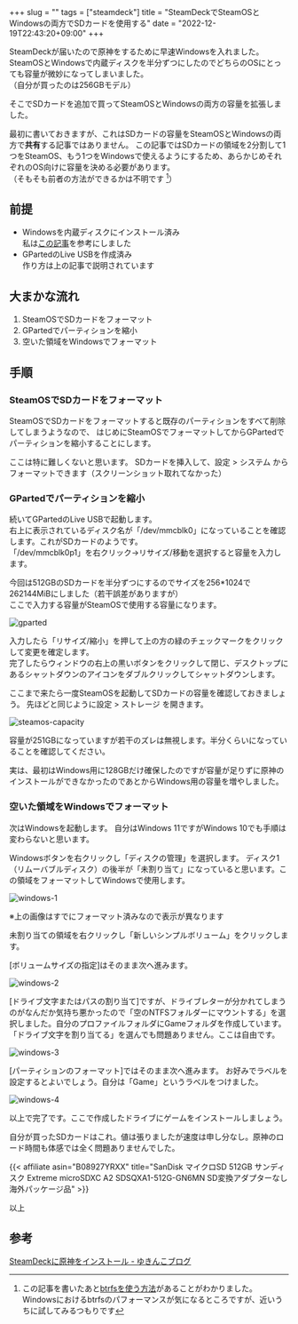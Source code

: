 +++
slug = ""
tags = ["steamdeck"]
title = "SteamDeckでSteamOSとWindowsの両方でSDカードを使用する"
date = "2022-12-19T22:43:20+09:00"
+++

SteamDeckが届いたので原神をするために早速Windowsを入れました。
SteamOSとWindowsで内蔵ディスクを半分ずつにしたのでどちらのOSにとっても容量が微妙になってしまいました。  
（自分が買ったのは256GBモデル）

そこでSDカードを追加で買ってSteamOSとWindowsの両方の容量を拡張しました。

<!--more-->

最初に書いておきますが、これはSDカードの容量をSteamOSとWindowsの両方で**共有**する記事ではありません。
この記事ではSDカードの領域を2分割して1つをSteamOS、もう1つをWindowsで使えるようにするため、あらかじめそれぞれのOS向けに容量を決める必要があります。  
（そもそも前者の方法ができるかは不明です [^1]）

## 前提

* Windowsを内蔵ディスクにインストール済み  
    私は[この記事](https://yukinko.tech/howtoinstallwindowstosteamdeck/)を参考にしました
* GPartedのLive USBを作成済み  
    作り方は上の記事で説明されています

## 大まかな流れ

1. SteamOSでSDカードをフォーマット
1. GPartedでパーティションを縮小
1. 空いた領域をWindowsでフォーマット

## 手順

### SteamOSでSDカードをフォーマット

SteamOSでSDカードをフォーマットすると既存のパーティションをすべて削除してしまうようなので、
はじめにSteamOSでフォーマットしてからGPartedでパーティションを縮小することにします。

ここは特に難しくないと思います。
SDカードを挿入して、設定 > システム からフォーマットできます（スクリーンショット取れてなかった）

### GPartedでパーティションを縮小

続いてGPartedのLive USBで起動します。  
右上に表示されているディスク名が「/dev/mmcblk0」になっていることを確認します。これがSDカードのようです。  
「/dev/mmcblk0p1」を右クリック→リサイズ/移動を選択すると容量を入力します。

今回は512GBのSDカードを半分ずつにするのでサイズを256*1024で262144MiBにしました（若干誤差がありますが）  
ここで入力する容量がSteamOSで使用する容量になります。

![gparted](/steam-deck-windows-sd-card/01.jpg)

入力したら「リサイズ/縮小」を押して上の方の緑のチェックマークをクリックして変更を確定します。  
完了したらウィンドウの右上の黒いボタンをクリックして閉じ、デスクトップにあるシャットダウンのアイコンをダブルクリックしてシャットダウンします。

ここまで来たら一度SteamOSを起動してSDカードの容量を確認しておきましょう。
先ほどと同じように設定 > ストレージ を開きます。

![steamos-capacity](/steam-deck-windows-sd-card/02.jpg)

容量が251GBになっていますが若干のズレは無視します。半分くらいになっていることを確認してください。

実は、最初はWindows用に128GBだけ確保したのですが容量が足りずに原神のインストールができなかったのであとからWindows用の容量を増やしました。

### 空いた領域をWindowsでフォーマット

次はWindowsを起動します。
自分はWindows 11ですがWindows 10でも手順は変わらないと思います。

Windowsボタンを右クリックし「ディスクの管理」を選択します。
ディスク1（リムーバブルディスク）の後半が「未割り当て」になっていると思います。この領域をフォーマットしてWindowsで使用します。

![windows-1](/steam-deck-windows-sd-card/03.jpg)

※上の画像はすでにフォーマット済みなので表示が異なります

未割り当ての領域を右クリックし「新しいシンプルボリューム」をクリックします。

[ボリュームサイズの指定]はそのまま次へ進みます。

![windows-2](/steam-deck-windows-sd-card/04.jpg)

[ドライブ文字またはパスの割り当て]ですが、ドライブレターが分かれてしまうのがなんだか気持ち悪かったので「空のNTFSフォルダーにマウントする」を選択しました。自分のプロファイルフォルダにGameフォルダを作成しています。
「ドライブ文字を割り当てる」を選んでも問題ありません。ここは自由です。

![windows-3](/steam-deck-windows-sd-card/05.jpg)

[パーティションのフォーマット]ではそのまま次へ進みます。
お好みでラベルを設定するとよいでしょう。自分は「Game」というラベルをつけました。

![windows-4](/steam-deck-windows-sd-card/06.jpg)

以上で完了です。ここで作成したドライブにゲームをインストールしましょう。

自分が買ったSDカードはこれ。値は張りましたが速度は申し分なし。原神のロード時間も体感では全く問題ありませんでした。

{{< affiliate asin="B08927YRXX" title="SanDisk マイクロSD 512GB サンディスク Extreme microSDXC A2 SDSQXA1-512G-GN6MN SD変換アダプターなし 海外パッケージ品" >}}

以上

## 参考

[SteamDeckに原神をインストール - ゆきんこブログ](https://yukinko.tech/howtoinstallwindowstosteamdeck/)

[^1]: この記事を書いたあと[btrfsを使う方法](https://note.com/asami_konno/n/n9fdb07744546)があることがわかりました。Windowsにおけるbtrfsのパフォーマンスが気になるところですが、近いうちに試してみるつもりです

